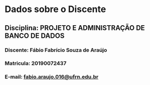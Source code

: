 # Dados sobre o Discente 

## Disciplina: PROJETO E ADMINISTRAÇÃO DE BANCO DE DADOS

### Discente: Fábio Fabrício Souza de Araújo
### Matricula: 20190072437
### E-mail: fabio.araujo.016@ufrn.edu.br  
